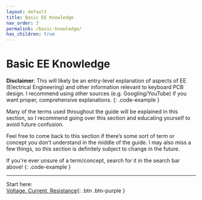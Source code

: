 ```yaml
---
layout: default
title: Basic EE Knowledge
nav_order: 3
permalink: /basic-knowledge/
has_children: true
---
```


# Basic EE Knowledge

**Disclaimer**: This will likely be an entry-level explanation of aspects of EE (Electrical Engineering) and other information relevant to keyboard PCB design. I recommend using other sources (e.g. Googling/YouTube) if you want proper, comprehensive explanations.
{: .code-example }

Many of the terms used throughout the guide will be explained in this section, so I recommend going over this section and educating yourself to avoid future confusion. 

Feel free to come back to this section if there’s some sort of term or concept you don’t understand in the middle of the guide. I may also miss a few things, so this section is definitely subject to change in the future.

If you're ever unsure of a term/concept, search for it in the search bar above!
{: .code-example }

---

Start here: <br>
[Voltage, Current, Resistance](/basic-knowledge/vir/){: .btn .btn-purple }
